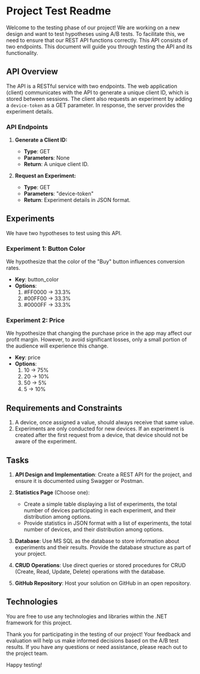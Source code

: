 # Project Test Readme

Welcome to the testing phase of our project! We are working on a new design and want to test hypotheses using A/B tests. To facilitate this, we need to ensure that our REST API functions correctly. This API consists of two endpoints. This document will guide you through testing the API and its functionality.

## API Overview

The API is a RESTful service with two endpoints. The web application (client) communicates with the API to generate a unique client ID, which is stored between sessions. The client also requests an experiment by adding a `device-token` as a GET parameter. In response, the server provides the experiment details.

### API Endpoints

1. **Generate a Client ID:**
   - **Type**: GET
   - **Parameters**: None
   - **Return**: A unique client ID.

2. **Request an Experiment:**
   - **Type**: GET
   - **Parameters**: "device-token"
   - **Return**: Experiment details in JSON format.

## Experiments

We have two hypotheses to test using this API.

### Experiment 1: Button Color
We hypothesize that the color of the "Buy" button influences conversion rates.

- **Key**: button_color
- **Options**:
  1. #FF0000 → 33.3%
  2. #00FF00 → 33.3%
  3. #0000FF → 33.3%

### Experiment 2: Price
We hypothesize that changing the purchase price in the app may affect our profit margin. However, to avoid significant losses, only a small portion of the audience will experience this change.

- **Key**: price
- **Options**:
  1. 10 → 75%
  2. 20 → 10%
  3. 50 → 5%
  4. 5 → 10%

## Requirements and Constraints

1. A device, once assigned a value, should always receive that same value.
2. Experiments are only conducted for new devices. If an experiment is created after the first request from a device, that device should not be aware of the experiment.

## Tasks

1. **API Design and Implementation**: Create a REST API for the project, and ensure it is documented using Swagger or Postman.

2. **Statistics Page** (Choose one):
   - Create a simple table displaying a list of experiments, the total number of devices participating in each experiment, and their distribution among options.
   - Provide statistics in JSON format with a list of experiments, the total number of devices, and their distribution among options.

3. **Database**: Use MS SQL as the database to store information about experiments and their results. Provide the database structure as part of your project.

4. **CRUD Operations**: Use direct queries or stored procedures for CRUD (Create, Read, Update, Delete) operations with the database.

5. **GitHub Repository**: Host your solution on GitHub in an open repository.

## Technologies

You are free to use any technologies and libraries within the .NET framework for this project.

Thank you for participating in the testing of our project! Your feedback and evaluation will help us make informed decisions based on the A/B test results. If you have any questions or need assistance, please reach out to the project team.

Happy testing!
